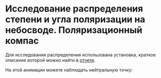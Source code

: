 # Исследование распределения степени и угла поляризации на небосводе. Поляризационный компас

Для исследования распределения использована установка, краткое описание которой можно найти в [отчете](https://github.com/ShmakovVladimir/Labs/blob/master/%D0%9E%D0%BF%D1%82%D0%B8%D0%BA%D0%B0/%D0%9C%D0%BE%D0%B4%D0%B5%D0%BB%D1%8C_%D0%BD%D0%B5%D0%B1%D0%B0_%D0%A0%D1%8D%D0%BB%D0%B5%D1%8F/VPV_itog.pdf). 

На этой анимации можете наблюдать нейтральную точку:
